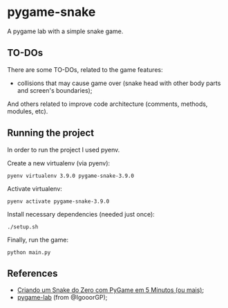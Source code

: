 # pygame-snake

A pygame lab with a simple snake game. 

## TO-DOs
There are some TO-DOs, related to the game features:
- collisions that may cause game over (snake head with other body parts and screen's boundaries);

And others related to improve code architecture (comments, methods, modules, etc).

## Running the project
In order to run the project I used pyenv. 

Create a new virtualenv (via pyenv):
```
pyenv virtualenv 3.9.0 pygame-snake-3.9.0
```

Activate virtualenv:
```
pyenv activate pygame-snake-3.9.0
```

Install necessary dependencies (needed just once): 
```
./setup.sh
```

Finally, run the game: 
```
python main.py
```

## References
- [Criando um Snake do Zero com PyGame em 5 Minutos (ou mais)](https://www.youtube.com/watch?v=H4TXHI9BRCQ);
- [pygame-lab](https://github.com/IgooorGP/pygame-lab) (from @IgooorGP);